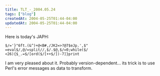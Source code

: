 ```yaml
---
title: TLT_-_2004.05.24
tags: ["blog"]
createdAt: 2004-05-25T01:44-04:00
updatedAt: 2004-05-25T01:44-04:00
---
```


Here is today's JAPH:
```
$/='}"6ft.(&^)+@<B#,/JK2=>?@7$eJp.',$"
=eval$/,@/=split//,$/.$@,$/=0;while($/
<26){$_.=$/[ord($/[++$/])-7]}print
```

I am very pleased about it. Probably version-dependent... its trick is to use Perl's error messages as data to transform.

